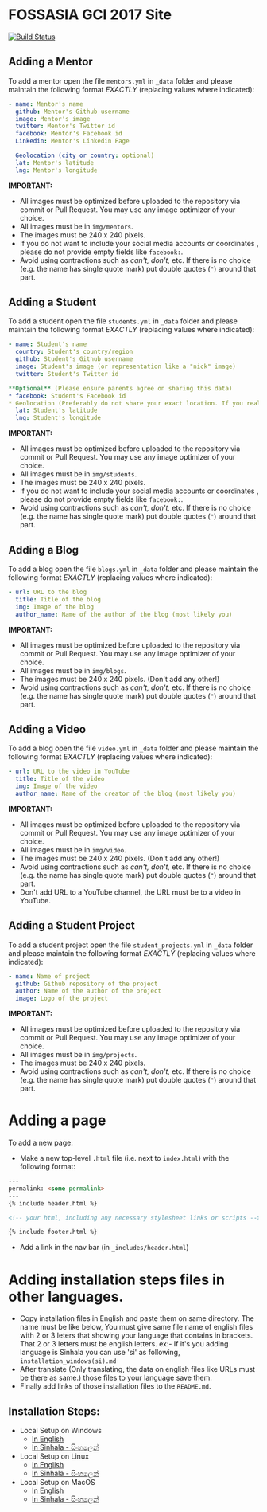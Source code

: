 # FOSSASIA GCI 2017 Site
[![Build Status](https://travis-ci.org/fossasia/gci17.fossasia.org.svg?branch=gh-pages)](https://travis-ci.org/fossasia/gci17.fossasia.org)

## Adding a Mentor
To add a mentor open the file `mentors.yml` in `_data` folder and please maintain the following format *EXACTLY* (replacing values where indicated):

```yaml
- name: Mentor's name
  github: Mentor's Github username
  image: Mentor's image
  twitter: Mentor's Twitter id
  facebook: Mentor's Facebook id
  Linkedin: Mentor's Linkedin Page

  Geolocation (city or country: optional)
  lat: Mentor's latitude
  lng: Mentor's longitude
```
**IMPORTANT:**
- All images must be optimized before uploaded to the repository via commit or Pull Request. You may use any image optimizer of your choice.
- All images must be in `img/mentors`.
- The images must be 240 x 240 pixels.
- If you do not want to include your social media accounts or coordinates , please do not provide empty fields like `facebook:`.
- Avoid using contractions such as *can't, don't,* etc. If there is no choice (e.g. the name has single quote mark) put double quotes (`"`) around that part.

## Adding a Student
To add a student open the file  `students.yml` in `_data` folder and please maintain the following format *EXACTLY* (replacing values where indicated):
```yaml
- name: Student's name
  country: Student's country/region
  github: Student's Github username
  image: Student's image (or representation like a "nick" image)
  twitter: Student's Twitter id

**Optional** (Please ensure parents agree on sharing this data)
* facebook: Student's Facebook id
* Geolocation (Preferably do not share your exact location. If you really want to share it, share city)
  lat: Student's latitude
  lng: Student's longitude
```
**IMPORTANT:**
- All images must be optimized before uploaded to the repository via commit or Pull Request. You may use any image optimizer of your choice.
- All images must be in `img/students`.
- The images must be 240 x 240 pixels.
- If you do not want to include your social media accounts or coordinates , please do not provide empty fields like `facebook:`.
- Avoid using contractions such as *can't, don't,* etc. If there is no choice (e.g. the name has single quote mark) put double quotes (`"`) around that part.


## Adding a Blog

To add a blog open the file `blogs.yml` in `_data` folder and please maintain the following format *EXACTLY* (replacing values where indicated):

```yaml
- url: URL to the blog
  title: Title of the blog
  img: Image of the blog
  author_name: Name of the author of the blog (most likely you)
```
**IMPORTANT:**
- All images must be optimized before uploaded to the repository via commit or Pull Request. You may use any image optimizer of your choice.
- All images must be in `img/blogs`.
- The images must be 240 x 240 pixels. (Don't add any other!)
- Avoid using contractions such as *can't, don't,* etc. If there is no choice (e.g. the name has single quote mark) put double quotes (`"`) around that part.


## Adding a Video

To add a blog open the file `video.yml` in `_data` folder and please maintain the following format *EXACTLY* (replacing values where indicated):

```yaml
- url: URL to the video in YouTube 
  title: Title of the video
  img: Image of the video
  author_name: Name of the creator of the blog (most likely you)
```
**IMPORTANT:**
- All images must be optimized before uploaded to the repository via commit or Pull Request. You may use any image optimizer of your choice.
- All images must be in `img/video`.
- The images must be 240 x 240 pixels. (Don't add any other!)
- Avoid using contractions such as *can't, don't,* etc. If there is no choice (e.g. the name has single quote mark) put double quotes (`"`) around that part.
- Don't add URL to a YouTube channel, the URL must be to a video in YouTube.

## Adding a Student Project
To add a student project open the file  `student_projects.yml` in `_data` folder and please maintain the following format *EXACTLY* (replacing values where indicated):
```yaml
- name: Name of project
  github: Github repository of the project
  author: Name of the author of the project
  image: Logo of the project
```
**IMPORTANT:**
- All images must be optimized before uploaded to the repository via commit or Pull Request. You may use any image optimizer of your choice.
- All images must be in `img/projects`.
- The images must be 240 x 240 pixels.
- Avoid using contractions such as *can't, don't,* etc. If there is no choice (e.g. the name has single quote mark) put double quotes (`"`) around that part.

# Adding a page

To add a new page:
* Make a new top-level `.html` file (i.e. next to `index.html`) with the following format:
```html
---
permalink: <some permalink>
---
{% include header.html %}

<!-- your html, including any necessary stylesheet links or scripts -->

{% include footer.html %}
```
* Add a link in the nav bar (in `_includes/header.html`)

# Adding installation steps files in other languages.

- Copy installation files in English and paste them on same directory.
 The name must be like below,
  You must give same file name of english files with 2 or 3 leters that showing your language that contains in brackets.
  That 2 or 3 letters must be english letters.
  ex:- If it's you adding language is Sinhala you can use 'si' as following, 
  `installation_windows(si).md` 
- After translate (Only translating, the data on english files like URLs must be there as same.) those files to your language save them. 
- Finally add links of those installation files to the `README.md`.  

## Installation Steps:
- Local Setup on Windows 
    - [In English](/installation/installation_windows.md) 
    - [In Sinhala - සිංහලෙන්](/installation/installation_windows(sin).md) 
- Local Setup on Linux 
    - [In English](/installation/installation_linux.md)
    - [In Sinhala - සිංහලෙන්](/installation/installation_linux(sin).md) 
- Local Setup on MacOS 
    - [In English](/installation/installation_macos.md)
    - [In Sinhala - සිංහලෙන්](/installation/installation_macos(sin).md) 
